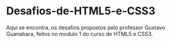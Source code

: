 # Desafios-de-HTML5-e-CSS3
Aqui se encontra, os desafios propostos pelo professor Gustavo Guanabara, feitos no modulo 1 do curso de HTML5 e CSS3.
